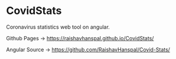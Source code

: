 # CovidStats
Coronavirus statistics web tool on angular.

Github Pages -> https://raishavhanspal.github.io/CovidStats/

Angular Source -> https://github.com/RaishavHanspal/Covid-Stats/
